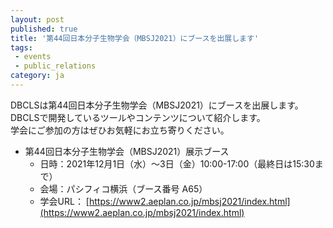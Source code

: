 ```yaml
---
layout: post
published: true
title: '第44回日本分子生物学会（MBSJ2021）にブースを出展します'
tags:
 - events
 - public_relations
category: ja
---
```

DBCLSは第44回日本分子生物学会（MBSJ2021）にブースを出展します。DBCLSで開発しているツールやコンテンツについて紹介します。<br/>
学会にご参加の方はぜひお気軽にお立ち寄りください。


- 第44回日本分子生物学会（MBSJ2021）展示ブース
  - 日時：2021年12月1日（水）～3日（金）10:00-17:00（最終日は15:30まで）　　　
  - 会場：パシフィコ横浜（ブース番号 A65）
  - 学会URL： [https://www2.aeplan.co.jp/mbsj2021/index.html](https://www2.aeplan.co.jp/mbsj2021/index.html)
